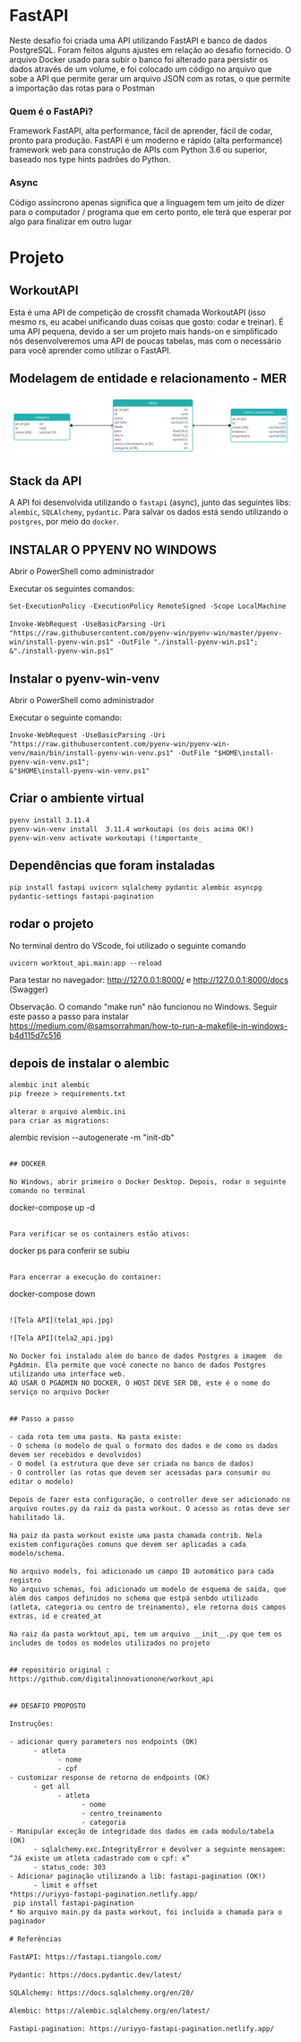 # FastAPI

Neste desafio foi criada uma  API utilizando FastAPI e banco de dados PostgreSQL. Foram feitos alguns ajustes em relação ao desafio fornecido. O arquivo Docker usado para subir o banco foi alterado para persistir os dados através de um volume, e foi colocado um código no arquivo que sobe a API que permite gerar um arquivo JSON com as rotas, o que permite a importação das rotas para o Postman

### Quem é o FastAPi?
Framework FastAPI, alta performance, fácil de aprender, fácil de codar, pronto para produção.
FastAPI é um moderno e rápido (alta performance) framework web para construção de APIs com Python 3.6 ou superior, baseado nos type hints padrões do Python.

### Async
Código assíncrono apenas significa que a linguagem tem um jeito de dizer para o computador / programa que em certo ponto, ele terá que esperar por algo para finalizar em outro lugar

# Projeto
## WorkoutAPI

Esta é uma API de competição de crossfit chamada WorkoutAPI (isso mesmo rs, eu acabei unificando duas coisas que gosto: codar e treinar). É uma API pequena, devido a ser um projeto mais hands-on e simplificado nós desenvolveremos uma API de poucas tabelas, mas com o necessário para você aprender como utilizar o FastAPI.

## Modelagem de entidade e relacionamento - MER
![MER](mer.jpg "Modelagem de entidade e relacionamento")

## Stack da API

A API foi desenvolvida utilizando o `fastapi` (async), junto das seguintes libs: `alembic`, `SQLAlchemy`, `pydantic`. Para salvar os dados está sendo utilizando o `postgres`, por meio do `docker`.

## INSTALAR O PPYENV NO WINDOWS

Abrir o PowerShell como administrador

Executar os seguintes comandos:

```
Set-ExecutionPolicy -ExecutionPolicy RemoteSigned -Scope LocalMachine

Invoke-WebRequest -UseBasicParsing -Uri "https://raw.githubusercontent.com/pyenv-win/pyenv-win/master/pyenv-win/install-pyenv-win.ps1" -OutFile "./install-pyenv-win.ps1"; &"./install-pyenv-win.ps1"
```

## Instalar o pyenv-win-venv

Abrir o PowerShell como administrador

Executar o seguinte comando:

```
Invoke-WebRequest -UseBasicParsing -Uri "https://raw.githubusercontent.com/pyenv-win/pyenv-win-venv/main/bin/install-pyenv-win-venv.ps1" -OutFile "$HOME\install-pyenv-win-venv.ps1";
&"$HOME\install-pyenv-win-venv.ps1"
```

## Criar o ambiente virtual

```
pyenv install 3.11.4
pyenv-win-venv install  3.11.4 workoutapi (os dois acima OK!)
pyenv-win-venv activate workoutapi (!importante_
```

## Dependências que foram instaladas

```
pip install fastapi uvicorn sqlalchemy pydantic alembic asyncpg	pydantic-settings fastapi-pagination
```

## rodar o projeto

No terminal dentro do VScode, foi utilizado o seguinte comando

```
uvicorn worktout_api.main:app --reload
```

Para testar no navegador:
http://127.0.0.1:8000/
e 
http://127.0.0.1:8000/docs (Swagger)


Observação. O comando "make run" não funcionou no Windows. Seguir este passo a passo para instalar
https://medium.com/@samsorrahman/how-to-run-a-makefile-in-windows-b4d115d7c516


## depois de instalar o alembic

```
alembic init alembic
pip freeze > requirements.txt

alterar o arquivo alembic.ini
para criar as migrations:

```
alembic revision --autogenerate -m "init-db"
```

## DOCKER 

No Windows, abrir primeiro o Docker Desktop. Depois, rodar o seguinte comando no terminal

```
docker-compose up -d
```

Para verificar se os containers estão ativos:

```
docker ps para conferir se subiu
```

Para encerrar a execução do container:

```
docker-compose down
```

![Tela API](tela1_api.jpg)

![Tela API](tela2_api.jpg)

No Docker foi instalado além do banco de dados Postgres a imagem  do PgAdmin. Ela permite que você conecte no banco de dados Postgres utilizando uma interface web.
AO USAR O PGADMIN NO DOCKER, O HOST DEVE SER DB, este é o nome do serviço no arquivo Docker


## Passo a passo

- cada rota tem uma pasta. Na pasta existe:
- O schema (o modelo de qual o formato dos dados e de como os dados devem ser recebidos e devolvidos)
- O model (a estrutura que deve ser criada no banco de dados)
- O controller (as rotas que devem ser acessadas para consumir ou editar o modelo)

Depois de fazer esta configuração, o controller deve ser adicionado no arquivo routes.py da raiz da pasta workout. O acesso as rotas deve ser habilitado lá.

Na paiz da pasta workout existe uma pasta chamada contrib. Nela existem configurações comuns que devem ser aplicadas a cada modelo/schema.

No arquivo models, foi adicionado um campo ID automático para cada registro
No arquivo schemas, foi adicionado um modelo de esquema de saida, que além dos campos definidos no schema que estpá senbdo utilizado (atleta, categoria ou centro de treinamento), ele retorna dois campos extras, id e created_at

Na raiz da pasta worktout_api, tem um arquivo __init__.py que tem os includes de todos os modelos utilizados no projeto


## repositório original :
https://github.com/digitalinnovationone/workout_api


## DESAFIO PROPOSTO

Instruções:
 
- adicionar query parameters nos endpoints (OK)
      - atleta
            - nome
            - cpf
- customizar response de retorno de endpoints (OK)
      - get all
            - atleta
                  - nome
                  - centro_treinamento
                  - categoria
- Manipular exceção de integridade dos dados em cada módulo/tabela (OK)
      - sqlalchemy.exc.IntegrityError e devolver a seguinte mensagem: “Já existe um atleta cadastrado com o cpf: x”
      - status_code: 303
- Adicionar paginação utilizando a lib: fastapi-pagination (OK!)
      - limit e offset
*https://uriyyo-fastapi-pagination.netlify.app/
 pip install fastapi-pagination
* No arquivo main.py da pasta workout, foi incluida a chamada para o paginador

# Referências

FastAPI: https://fastapi.tiangolo.com/

Pydantic: https://docs.pydantic.dev/latest/

SQLAlchemy: https://docs.sqlalchemy.org/en/20/

Alembic: https://alembic.sqlalchemy.org/en/latest/

Fastapi-pagination: https://uriyyo-fastapi-pagination.netlify.app/

